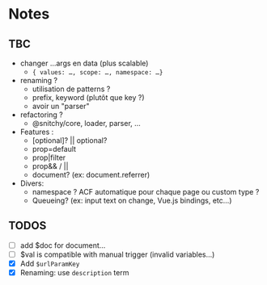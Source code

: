 # Notes

## TBC

- changer ...args en data (plus scalable)
    - `{ values: …, scope: …, namespace: …}`
- renaming ?
    - utilisation de patterns ?
    - prefix, keyword (plutôt que key ?)
    - avoir un "parser"
- refactoring ?
    - @snitchy/core, loader, parser, …
- Features :
    - [optional]? || optional?
    - prop=default
    - prop|filter
    - prop&& / ||
    - document? (ex: document.referrer)
- Divers:
    - namespace ? ACF automatique pour chaque page ou custom type ?
    - Queueing? (ex: input text on change, Vue.js bindings, etc…)

## TODOS

- [ ] add $doc for document…
- [ ] $val is compatible with manual trigger (invalid variables…)
- [x] Add `$urlParamKey`
- [x] Renaming: use `description` term
